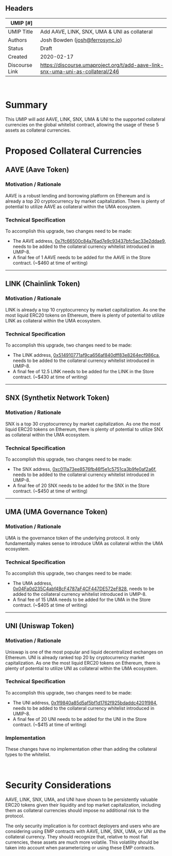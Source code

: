## Headers
| UMIP [#]   |   |
|------------|---|
| UMIP Title | Add AAVE, LINK, SNX, UMA & UNI as collateral |
| Authors    | Josh Bowden (josh@ferrosync.io)
| Status     | Draft |
| Created    | 2020-02-17 |
| Discourse Link | https://discourse.umaproject.org/t/add-aave-link-snx-uma-uni-as-collateral/246
<br>

# Summary

This UMIP will add AAVE, LINK, SNX, UMA & UNI to the supported collateral currencies on the global whitelist contract, allowing the usage of these 5 assets as collateral currencies.


# Proposed Collateral Currencies

## AAVE (Aave Token)
### Motivation / Rationale

AAVE is a robust lending and borrowing platform on Ethereum and is already a top 20 cryptocurrency by market capitalization. There is plenty of potential to utilize AAVE as collateral within the UMA ecosystem.  

### Technical Specification
To accomplish this upgrade, two changes need to be made:

 * The AAVE address, [0x7fc66500c84a76ad7e9c93437bfc5ac33e2ddae9][aave], needs to be added to the collateral currency whitelist introduced in UMIP-8.
 * A final fee of 1 AAVE needs to be added for the AAVE in the Store contract. (~$460 at time of writing)

 [aave]: https://etherscan.io/token/0x7fc66500c84a76ad7e9c93437bfc5ac33e2ddae9

---

## LINK (Chainlink Token)
### Motivation / Rationale

LINK is already a top 10 cryptocurrency by market capitalization. As one the most liquid ERC20 tokens on Ethereum, there is plenty of potential to utilize LINK as collateral within the UMA ecosystem. 

### Technical Specification

To accomplish this upgrade, two changes need to be made:

 * The LINK address, [0x514910771af9ca656af840dff83e8264ecf986ca][link], needs to be added to the collateral currency whitelist introduced in UMIP-8.
 * A final fee of 12.5 LINK needs to be added for the LINK in the Store contract. (~$430 at time of writing)

 [link]: https://etherscan.io/token/0x514910771af9ca656af840dff83e8264ecf986ca

---

## SNX (Synthetix Network Token)
### Motivation / Rationale

SNX is a top 30 cryptocurrency by market capitalization. As one the most liquid ERC20 tokens on Ethereum, there is plenty of potential to utilize SNX as collateral within the UMA ecosystem. 

### Technical Specification

To accomplish this upgrade, two changes need to be made:
 * The SNX address, [0xc011a73ee8576fb46f5e1c5751ca3b9fe0af2a6f][snx], needs to be added to the collateral currency whitelist introduced in UMIP-8.
 * A final fee of 20 SNX needs to be added for the SNX in the Store contract. (~$450 at time of writing)

 [snx]: https://etherscan.io/token/0xc011a73ee8576fb46f5e1c5751ca3b9fe0af2a6f

---

## UMA (UMA Governance Token)
### Motivation / Rationale

UMA is the governance token of the underlying protocol. It only fundamentally makes sense to introduce UMA as collateral within the UMA ecosystem. 

### Technical Specification

To accomplish this upgrade, two changes need to be made:
 * The UMA address, [0x04Fa0d235C4abf4BcF4787aF4CF447DE572eF828][uma], needs to be added to the collateral currency whitelist introduced in UMIP-8.
 * A final fee of 15 UMA needs to be added for the UMA in the Store contract. (~$405 at time of writing)

 [uma]: https://etherscan.io/token/0x04Fa0d235C4abf4BcF4787aF4CF447DE572eF828


---

## UNI (Uniswap Token)

### Motivation / Rationale

Uniswap is one of the most popular and liquid decentralized exchanges on Ethereum. UNI is already ranked top 20 by cryptocurrency market capitalization. As one the most liquid ERC20 tokens on Ethereum, there is plenty of potential to utilize UNI as collateral within the UMA ecosystem. 

### Technical Specification

To accomplish this upgrade, two changes need to be made:
 * The UNI address, [0x1f9840a85d5af5bf1d1762f925bdaddc4201f984][uni], needs to be added to the collateral currency whitelist introduced in UMIP-8.
 * A final fee of 20 UNI needs to be added for the UNI in the Store contract. (~$415 at time of writing)

 [uni]: https://etherscan.io/token/0x1f9840a85d5af5bf1d1762f925bdaddc4201f984

### Implementation

These changes have no implementation other than adding the collateral types to the whitelist.

<br>

# Security Considerations
AAVE, LINK, SNX, UMA, and UNI have shown to be persistently valuable ERC20 tokens given their liquidity and top market capitalization, including them as collateral currencies should impose no additional risk to the protocol.

The only security implication is for contract deployers and users who are considering using EMP contracts with AAVE, LINK, SNX, UMA, or UNI as the collateral currency. They should recognize that, relative to most fiat currencies, these assets are much more volatile. This volatility should be taken into account when parameterizing or using these EMP contracts.

